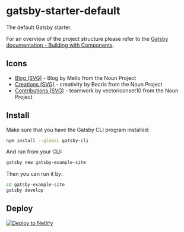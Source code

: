 # gatsby-starter-default

The default Gatsby starter.

For an overview of the project structure please refer to the [Gatsby documentation - Building with Components](https://www.gatsbyjs.org/docs/building-with-components/).

## Icons

* [Blog (SVG)](https://thenounproject.com/search/?q=blog&i=1448098) - Blog by Mello from the Noun Project
* [Creations (SVG)](https://thenounproject.com/search/?q=creations&i=516844) - creativity by Becris from the Noun Project
* [Contributions (SVG)](https://thenounproject.com/search/?q=contributions&i=1736176) - teamwork by vectoriconset10 from the Noun Project

## Install

Make sure that you have the Gatsby CLI program installed:

```sh
npm install --global gatsby-cli
```

And run from your CLI:

```sh
gatsby new gatsby-example-site
```

Then you can run it by:

```sh
cd gatsby-example-site
gatsby develop
```

## Deploy

[![Deploy to Netlify](https://www.netlify.com/img/deploy/button.svg)](https://app.netlify.com/start/deploy?repository=https://github.com/gatsbyjs/gatsby-starter-default)
